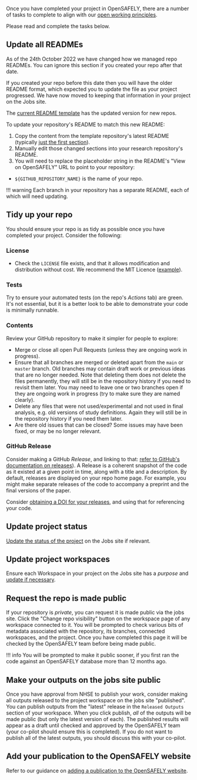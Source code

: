 Once you have completed your project in OpenSAFELY, there are a number of tasks to complete to align with our [open working principles](https://www.opensafely.org/about/#core-design-features-for-privacy-transparency-and-open-working).

Please read and complete the tasks below.
## Update all READMEs
As of the 24th October 2022 we have changed how we managed repo READMEs.
You can ignore this section if you created your repo after that date.

If you created your repo before this date then you will have the older README format, which expected you to update the file as your project progressed.
We have now moved to keeping that information in your project on the Jobs site.

The [current README template](https://github.com/opensafely/research-template/blob/main/README.md) has the updated version for new repos.

To update your repository's README to match this new README:

1. Copy the content from the template repository's latest README (typically [just the first section](https://github.com/opensafely/research-template/blob/main/README.md?plain=1#L1-L10)).
1. Manually edit those changed sections into your research repository's README.
1. You will need to replace the placeholder string in the README's "View on OpenSAFELY" URL to point to your repository:

* `${GITHUB_REPOSITORY_NAME}` is the name of your repo.

!!! warning
    Each branch in your repository has a separate README, each of which will need updating.


## Tidy up your repo
You should ensure your repo is as tidy as possible once you have completed your project. Consider the following:


### License
* Check the `LICENSE` file exists, and that it allows modification and distribution without cost. We recommend the MIT Licence ([example](https://github.com/opensafely/risk-factors-research/blob/main/LICENSE)).


### Tests
Try to ensure your automated tests (on the repo's _Actions_ tab) are green.
It's not essential, but it is a better look to be able to demonstrate your code is minimally runnable.


### Contents
Review your GitHub repository to make it simpler for people to explore:

* Merge or close all open Pull Requests (unless they are ongoing work in progress).
* Ensure that all branches are merged or deleted apart from the `main` or `master` branch. Old branches may contain draft work or previous ideas that are no longer needed. Note that deleting them does not delete the files permanently, they will still be in the repository history if you need to revisit them later. You may need to leave one or two branches open if they are ongoing work in progress (try to make sure they are named clearly).
* Delete any files that were not used/experimental and not used in final analysis, e.g. old versions of study definitions. Again they will still be in the repository history if you need them later.
* Are there old issues that can be closed? Some issues may have been fixed, or may be no longer relevant.


### GitHub Release
Consider making a GitHub _Release_, and linking to that: [refer to GitHub's documentation on releases](https://docs.github.com/en/github/administering-a-repository/releasing-projects-on-github/managing-releases-in-a-repository)).
A Release is a coherent snapshot of the code as it existed at a given point in time, along with a title and a description.
By default, releases are displayed on your repo home page.
For example, you might make separate releases of the code to accompany a preprint and the final versions of the paper.

Consider [obtaining a DOI for your releases](https://guides.github.com/activities/citable-code/), and using that for referencing your code.


## Update project status

[Update the status of the project](jobs-site.md#updating-project-status) on the Jobs site if relevant.

## Update project workspaces

Ensure each Workspace in your project on the Jobs site has a _purpose_ and [update if necessary](jobs-site.md#adding-a-workspace-purpose).

## Request the repo is made public

If your repository is *private*, you can request it is made public via the jobs site.
Click the "Change repo visibility" button on the workspace page of any workspace connected to it.
You will be prompted to check various bits of metadata associated with the repository, its branches, connected workspaces, and the project.
Once you have completed this page it will be checked by the OpenSAFELY team before being made public.

!!! info
    You will be prompted to make it public sooner, if you first ran the code against an OpenSAFELY database more than 12 months ago.

## Make your outputs on the jobs site public

Once you have approval from NHSE to publish your work, consider making all outputs released to the project workspace on the jobs site "published". You can publish outputs from the "latest" release in the `Released Outputs` section of your workspace. When you click publish, *all* of the outputs will be made public (but only the latest version of each). The published results will appear as a draft until checked and approved by the OpenSAFELY team (your co-pilot should ensure this is completed). If you do not want to publish all of the latest outputs, you should discuss this with your co-pilot.

## Add your publication to the OpenSAFELY website

Refer to our guidance on [adding a publication to the OpenSAFELY website](adding-a-paper.md).
